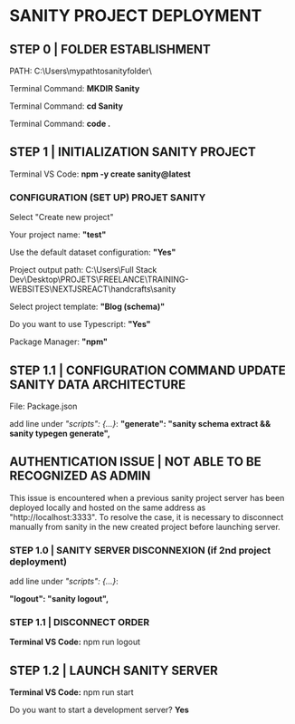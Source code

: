 # SANITY PROJECT DEPLOYMENT

## STEP 0 | FOLDER ESTABLISHMENT
PATH: C:\Users\mypathtosanityfolder\

Terminal Command: **MKDIR Sanity**

Terminal Command: **cd Sanity**

Terminal Command: **code .**


## STEP 1 | INITIALIZATION SANITY PROJECT
Terminal VS Code: **npm -y create sanity@latest**

### CONFIGURATION (SET UP) PROJET SANITY
Select "Create new project"

Your project name: **"test"**

Use the default dataset configuration: **"Yes"**

Project output path: C:\Users\Full Stack Dev\Desktop\PROJETS\FREELANCE\TRAINING-WEBSITES\NEXTJSREACT\handcrafts\sanity

Select project template: **"Blog (schema)"**

Do you want to use Typescript: **"Yes"**

Package Manager: **"npm"**

## STEP 1.1 | CONFIGURATION COMMAND UPDATE SANITY DATA ARCHITECTURE
File: Package.json

add line under *"scripts": {...}*: 
**"generate": "sanity schema extract && sanity typegen generate",**

## AUTHENTICATION ISSUE | NOT ABLE TO BE RECOGNIZED AS ADMIN
This issue is encountered when a previous sanity project server has been deployed locally and hosted on the same address as "http://localhost:3333". To resolve the case, it is necessary to disconnect manually from sanity in the new created project before launching server. 

### STEP 1.0 | SANITY SERVER DISCONNEXION (if 2nd project deployment)
add line under *"scripts": {...}*:

**"logout": "sanity logout",**

### STEP 1.1 | DISCONNECT ORDER
**Terminal VS Code:** npm run logout

## STEP 1.2 | LAUNCH SANITY SERVER
**Terminal VS Code:** npm run start

Do you want to start a development server? **Yes**

